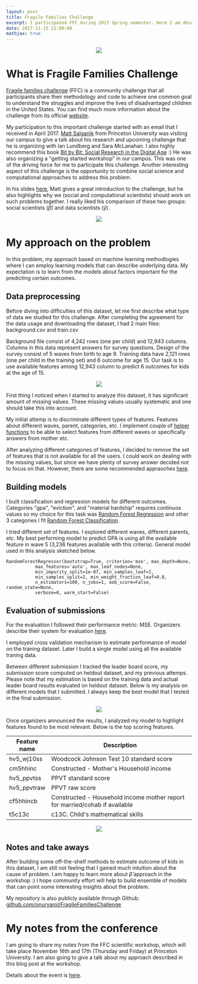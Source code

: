 ```yaml
---
layout: post
title: Fragile Families Challenge
excerpt: I participated FFC during 2017 Spring semester. Here I am describing my methology to approach this important challenge.
date: 2017-11-15 22:00:00
mathjax: true
---
```


<div style="text-align:center;"><img src="{{ site.baseurl }}/images/fragile-families/FFC-logo.png"></div>

# What is Fragile Families Challenge

[Fragile families challenge](http://www.fragilefamilieschallenge.org/) (FFC) is a community challenge that all participants share their methodology and code to achieve one common goal to understand the struggles and improve the lives of disadvantaged children in the United States. You can find much more information about the challenge from its official [website](http://www.fragilefamilieschallenge.org/).


My participation to this important challenge started with an email that I received in April 2017. [Matt Salganik](http://www.princeton.edu/~mjs3/) from Princeton University was visiting our campus to give a talk about his research and upcoming challenge that he is organizing with Ian Lundberg and Sara McLanahan. I also highly recommend this book [Bit by Bit: Social Research in the Digital Age](http://www.bitbybitbook.com/) :) He was also organizing a "getting started workshop" in our campus. This was one of the driving force for me to participate this challenge. Another interesting aspect of this challenge is the opportunity to combine social science and computational approaches to address this problem.  

In his slides [here](https://github.com/fragilefamilieschallenge/slides), Matt gives a great introduction to the challenge, but he also highlights why we (social and computational scientists) should work on such problems together. I really liked his comparison of these two groups: social scientists ($\hat{\beta}$) and data scientists ($\hat{y}$). 

<div style="text-align:center; width=100%;"><img src="{{ site.baseurl }}/images/fragile-families/social-vs-data.png"></div>


# My approach on the problem

In this problem, my approach based on machine learning methodlogies where I can employ learning models that can describe underlying data. My expectation is to learn from the models about factors important for the predicting certain outcomes. 

## Data preprocessing

Before diving into difficulties of this dataset, let me first describe what type of data we studied for this challenge. After completing the agreement for the data usage and downloading the dataset, I had 2 main files: background.csv and train.csv

Background file consist of 4,242 rows (one per child) and 12,943 columns. Columns in this data represent answers for survey questions. Design of the survey consist of 5 waves from birth to age 9. Training data have 2,121 rows (one per child in the training set) and 6 outcome for age 15. Our task is to use available features among 12,943 column to predict 6 outcomes for kids at the age of 15.  

<div style="text-align:center; width=100%;"><img src="{{ site.baseurl }}/images/fragile-families/dataset.png"></div>

First thing I noticed when I started to analyze this dataset, it has significant amount of missing values. These missing values usually systematic and one should take this into account.

My initial attemp is to discriminate different types of features. Features about different waves, parent, categories, etc. I implement couple of [helper functions](https://github.com/onurvarol/FragileFamiliesChallenge/blob/master/data_access.py) to be able to select features from different waves or specifically answers from mother etc. 

After analyzing different categories of features, I decided to remove the set of features that is not available for all the users. I could work on dealing with the missing values, but since we have plenty of survey answer decided not to focus on that. However, there are some recommended appraoches [here](http://www.fragilefamilieschallenge.org/missing-data/).


## Building models

I built classification and regression models for different outcomes. Categories "gpa", "eviction", and "material hardship" requires continuos values so my choice for this task was [Random Forest Regression](http://scikit-learn.org/stable/modules/generated/sklearn.ensemble.RandomForestRegressor.html) and other 3 categories I fit [Random Forest Classification](http://scikit-learn.org/stable/modules/generated/sklearn.ensemble.RandomForestClassifier.html).

I tried different set of features. I explored different waves, different parents, etc. My best performing model to predict GPA is using all the available feature in wave 5 (3,236 features available with this criteria). General model used in this analysis sketched below.

```
RandomForestRegressor(bootstrap=True, criterion='mse', max_depth=None,
           max_features='auto', max_leaf_nodes=None,
           min_impurity_split=1e-07, min_samples_leaf=1,
           min_samples_split=2, min_weight_fraction_leaf=0.0,
           n_estimators=100, n_jobs=1, oob_score=False, random_state=None,
           verbose=0, warm_start=False)
```

## Evaluation of submissions

For the evaluation I followed their performance metric: MSE. Organizers describe their system for evaluation [here](http://www.fragilefamilieschallenge.org/evaluating-submissions/).

I employed cross validation mechanism to estimate performance of model on the traning dataset. Later I build a single model using all the available traning data. 

Between different submission I tracked the leader board score, my submission score computed on heldout dataset, and my previous attemps. Please note that my estimation is based on the training data and actual leader board results evaluated on heldout dataset. Below is my analysis on different models that I submitted. I always keep the best model that I tested in the final submission. 

<div style="text-align:center; width=100%;"><img src="{{ site.baseurl }}/images/fragile-families/results-analysis.png"></div>

Once organizers announced the results, I analyzed my model to highlight features found to be most relevant. Below is the top scoring features. 

<table>
<colgroup>
<col width="20%" />
<col width="80%" />
</colgroup>
<thead>
<tr class="header">
<th>Feature name</th>
<th>Description</th>
</tr>
</thead>
<tbody>
<tr>
<td markdown="span">hv5_wj10ss</td>
<td markdown="span">Woodcock Johnson Test 10 standard score</td>
</tr>
<tr>
<td markdown="span">cm5hhinc</td>
<td markdown="span">Constructed - Mother's Household income</td>
</tr>
<tr>
<td markdown="span">hv5_ppvtss</td>
<td markdown="span">PPVT standard score</td>
</tr>
<tr>
<td markdown="span">hv5_ppvtraw</td>
<td markdown="span">PPVT raw score</td>
</tr>
<tr>
<td markdown="span">cf5hhincb</td>
<td markdown="span">Constructed - Household income mother report for married/cohab if available</td>
</tr>
<tr>
<td markdown="span">t5c13c</td>
<td markdown="span">c13C. Child's mathematical skills</td>
</tr>
</tbody>
</table>



<div style="text-align:center; width=100%;"><img src="{{ site.baseurl }}/images/fragile-families/feature_importances.png"></div>


## Notes and take aways

After building some off-the-shelf methods to estimate outcome of kids in this dataset, I am still not feeling that I gained much intuition about the cause of problem. I am happy to learn more about $\hat{\beta}$ approach in the workshop :) I hope community effort will help to build ensemble of models that can point some interesting insights about the problem. 

My repository is also publicly available through Github: [github.com/onurvarol/FragileFamiliesChallenge](https://github.com/onurvarol/FragileFamiliesChallenge)


# My notes from the conference

I am going to share my notes from the FFC scientific workshop, which will take place November 16th and 17th (Thursday and Friday) at Princeton University. I am also going to give a talk about my approach described in this blog post at the workshop.

Details about the event is [here](http://www.fragilefamilieschallenge.org/fragile-families-challenge-scientific-workshop-nov-16-17/).